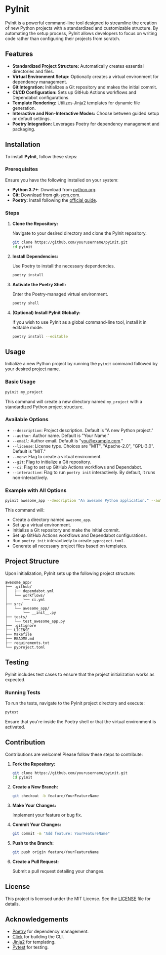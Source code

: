 # PyInit

PyInit is a powerful command-line tool designed to streamline the creation of new Python projects with a standardized and customizable structure. By automating the setup process, PyInit allows developers to focus on writing code rather than configuring their projects from scratch.

## Features

- **Standardized Project Structure:** Automatically creates essential directories and files.
- **Virtual Environment Setup:** Optionally creates a virtual environment for dependency management.
- **Git Integration:** Initializes a Git repository and makes the initial commit.
- **CI/CD Configuration:** Sets up GitHub Actions workflows and Dependabot configurations.
- **Template Rendering:** Utilizes Jinja2 templates for dynamic file generation.
- **Interactive and Non-Interactive Modes:** Choose between guided setup or default settings.
- **Poetry Integration:** Leverages Poetry for dependency management and packaging.

## Installation

To install **PyInit**, follow these steps:

### Prerequisites

Ensure you have the following installed on your system:

- **Python 3.7+**: Download from [python.org](https://www.python.org/downloads/).
- **Git**: Download from [git-scm.com](https://git-scm.com/downloads).
- **Poetry**: Install following the [official guide](https://python-poetry.org/docs/#installation).

### Steps

1. **Clone the Repository:**

    Navigate to your desired directory and clone the PyInit repository.

    ~~~bash
    git clone https://github.com/yourusername/pyinit.git
    cd pyinit
    ~~~

2. **Install Dependencies:**

    Use Poetry to install the necessary dependencies.

    ~~~bash
    poetry install
    ~~~

3. **Activate the Poetry Shell:**

    Enter the Poetry-managed virtual environment.

    ~~~bash
    poetry shell
    ~~~

4. **(Optional) Install PyInit Globally:**

    If you wish to use PyInit as a global command-line tool, install it in editable mode.

    ~~~bash
    poetry install --editable
    ~~~

## Usage

Initialize a new Python project by running the `pyinit` command followed by your desired project name.

### Basic Usage

~~~bash
pyinit my_project
~~~

This command will create a new directory named `my_project` with a standardized Python project structure.

### Available Options

- `--description`: Project description. Default is "A new Python project."
- `--author`: Author name. Default is "Your Name."
- `--email`: Author email. Default is "you@example.com."
- `--license`: License type. Choices are "MIT", "Apache-2.0", "GPL-3.0". Default is "MIT."
- `--venv`: Flag to create a virtual environment.
- `--git`: Flag to initialize a Git repository.
- `--ci`: Flag to set up GitHub Actions workflows and Dependabot.
- `--interactive`: Flag to run `poetry init` interactively. By default, it runs non-interactively.

### Example with All Options

~~~bash
pyinit awesome_app --description "An awesome Python application." --author "Alice Smith" --email "alice.smith@example.com" --license MIT --venv --git --ci --interactive
~~~

This command will:

- Create a directory named `awesome_app`.
- Set up a virtual environment.
- Initialize a Git repository and make the initial commit.
- Set up GitHub Actions workflows and Dependabot configurations.
- Run `poetry init` interactively to create `pyproject.toml`.
- Generate all necessary project files based on templates.

## Project Structure

Upon initialization, PyInit sets up the following project structure:

~~~plaintext
awesome_app/
├── .github/
│   ├── dependabot.yml
│   └── workflows/
│       └── ci.yml
├── src/
│   └── awesome_app/
│       └── __init__.py
├── tests/
│   └── test_awesome_app.py
├── .gitignore
├── LICENSE
├── Makefile
├── README.md
├── requirements.txt
└── pyproject.toml
~~~

## Testing

PyInit includes test cases to ensure that the project initialization works as expected.

### Running Tests

To run the tests, navigate to the PyInit project directory and execute:

~~~bash
pytest
~~~

Ensure that you're inside the Poetry shell or that the virtual environment is activated.

## Contribution

Contributions are welcome! Please follow these steps to contribute:

1. **Fork the Repository:**

    ~~~bash
    git clone https://github.com/yourusername/pyinit.git
    cd pyinit
    ~~~

2. **Create a New Branch:**

    ~~~bash
    git checkout -b feature/YourFeatureName
    ~~~

3. **Make Your Changes:**

    Implement your feature or bug fix.

4. **Commit Your Changes:**

    ~~~bash
    git commit -m "Add feature: YourFeatureName"
    ~~~

5. **Push to the Branch:**

    ~~~bash
    git push origin feature/YourFeatureName
    ~~~

6. **Create a Pull Request:**

    Submit a pull request detailing your changes.

## License

This project is licensed under the MIT License. See the [LICENSE](LICENSE) file for details.

## Acknowledgements

- [Poetry](https://python-poetry.org/) for dependency management.
- [Click](https://click.palletsprojects.com/) for building the CLI.
- [Jinja2](https://jinja.palletsprojects.com/) for templating.
- [Pytest](https://pytest.org/) for testing.

